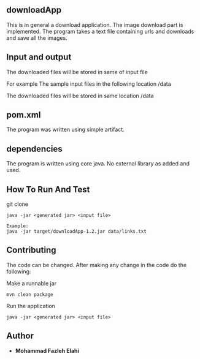 
## downloadApp

This is in general a download application. The image download part is implemented. 
The program takes a text file containing urls and downloads and save all the images.


## Input and output
The downloaded files will be stored in same of input file

For example
The sample input files in the following location
/data

The downloaded files will be stored in same location
/data

## pom.xml
The program was written using simple artifact.

## dependencies
The program is written using core java. No external library as added and used.


## How To Run And Test

git clone <project url>
```
java -jar <generated jar> <input file>

Example:
java -jar target/downloadApp-1.2.jar data/links.txt
```

## Contributing

The code can be changed. After making any change in the code do the following:

Make a runnable jar
```
mvn clean package
```

Run the application
```
java -jar <generated jar> <input file>
```

## Author

* **Mohammad Fazleh Elahi**

